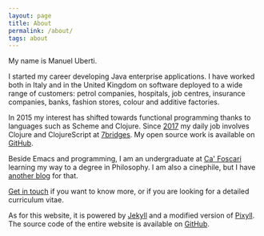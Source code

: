 ```yaml
---
layout: page
title: About
permalink: /about/
tags: about
---
```


My name is Manuel Uberti.

I started my career developing Java enterprise applications. I have worked both
in Italy and in the United Kingdom on software deployed to a wide range of
customers: petrol companies, hospitals, job centres, insurance companies, banks,
fashion stores, colour and additive factories.

In 2015 my interest has shifted towards functional programming thanks to
languages such as Scheme and Clojure. Since [2017](https://www.manueluberti.eu/programming/2017/03/12/anewjob/) my daily job involves Clojure
and ClojureScript at [7bridges](https://7bridges.eu/). My open source work is available on [GitHub](https://github.com/manuel-uberti).

Beside Emacs and programming, I am an undergraduate at [Ca' Foscari](https://www.unive.it/) learning my
way to a degree in Philosophy. I am also a cinephile, but I have [another blog](https://www.filmsinwords.eu)
for that.

[Get in touch](https://www.manueluberti.eu/contact/) if you want to know more, or if you are looking for a detailed
curriculum vitae.

As for this website, it is powered by [Jekyll](https://jekyllrb.com/) and a modified version of [Pixyll](https://github.com/johno/pixyll).
The source code of the entire website is available on [GitHub](https://github.com/manuel-uberti/manuel-uberti.github.io).
